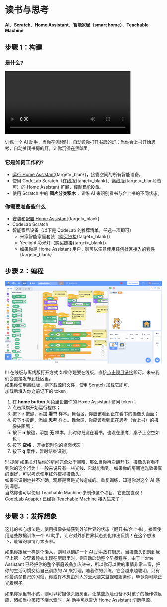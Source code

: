 # 读书与思考

**AI**、**Scratch**、**Home Assistant**、**智能家居（smart home）**、**Teachable Machine**

## 步骤 1：构建

### 是什么?

<video width="80%" src="/video/1583984194594670.mp4" controls="controls"></video>

训练一个 AI 助手，当你在阅读时，自动帮你打开书房的灯；当你合上书开始思考，自动关闭书房的灯，让你沉浸在黑暗里。

### 它是如何工作的?

-   [运行 Home Assistant](/Neverland/HA){target=\_blank}，接管空间的所有智能设备。
-   使用 CodeLab Scratch（[在线版](http://scratch3v2.codelab.club/){target=\_blank}、[离线版](https://www.codelab.club/blog/codelab-download/){target=\_blank}皆可）的 Home Assistant 扩展，控制智能设备。
-   使用 Scratch 中的 **图片分类积木** ，训练 AI 来识别看书与合上书的不同状态。

### 你需要准备些什么

-   [安装和配置 Home Assistant](/Neverland/HA){target=\_blank}
-   CodeLab Scratch
-   智能家居设备（以下是 CodeLab 的推荐清单，任选一项即可）
    -   米家智能家庭套装（[购买链接](https://item.mi.com/product/5708.html){target=\_blank}）
    -   Yeelight 彩光灯（[购买链接](https://www.yeelight.com/zh_CN/product/lemon-color){target=\_blank}）
    -   如果你是 Home Assistant 用户，则可以任意使用[任何社区接入的套件](https://www.home-assistant.io/integrations/){target=\_blank}

## 步骤 2：编程

![](/img/bfad7206e13a0eaca82005bb7125f4f5.png)

!!! 在线版与离线版打开方式
    如果你是要在线版，直接[点击项目链接](https://scratch.codelab.club/projects/24/editor/)即可。未来我们会直接发布到社区里。<!--https://scratch3v2.codelab.club/?sb3url=https://adapter.codelab.club/sb3/reading-thinking.sb3-->  
    如果你使用离线版，则下载[源码文件](/sb3/reading-thinking.sb3)，使用 Scratch 加载它即可.  
    加载后填入你之前记下的 token。

1. 在 **home button** 角色里设置你的 Home Assistant 访问 token；
2. 点击绿旗开始运行程序；
3. 按下 **r** 按键，添加 **看书** 样本。舞台区，你应该看到正在看书的摄像头画面；
4. 按下 **t** 按键，添加 **思考** 样本。舞台区，你应该看到正在思考（合上书）的摄像头画面；
5. 按下 **n** 按键，添加 **无** 样本，此时你既没在看书，也没在思考，桌子上空空如也；
6. 按下 **空格** ，开始识别你的桌面状态；
7. 按下 **q** 案件，暂时结束识别。

!!! 提醒
    如果关灯后你的房间完全处于黑暗，那么当你再次翻开书，摄像头将看不到你的这个行为！一般来说只有一些光线，它就能看到。如果你的房间遮光效果真的很好，可以考虑使用红外夜视摄像头。  
    如果它识别地并不准确，观察是否是光线造成的。重复训练，知道你对这个 AI 感到满意。  
    当然你也可以使用 Teachable Machine 来制作这个项目，它更加直观！ [CodeLab Adapter 已经将 Teachable Machine 接入进来了](https://www.codelab.club/blog/adapter-teachable-machine/)！  


## 步骤 3：发挥想象
这儿的核心想法是，使用摄像头捕获到外部世界的状态（翻开书/合上书），接着使用这些数据训练一个 AI 助手，让它对外部世界状态变化作出反馈！在这个想法下，能做的事情可太多啦。

如果你跟我一样是个懒人，则可以训练一个 AI 助手放在厨房，当摄像头识别到我早上第一次穿着睡衣出现在厨房里时，则自动启动整个早餐程序，由于 Home Assistant 已经把你的整个家庭设备加入进来，所以你可以做的事情非常丰富，把你的生活习惯交给自己训练的 AI 来打理，随着你的训练，它会越来越聪明，只有你最清楚自己的习惯，你或许不想由别人的云大脑来监视和服务你，毕竟你可能正光着膀子。

如果你家里有小孩，则可以将摄像头厨房里，让某些危险设备不对孩子的操作做反应，诸如当小孩按下烧水壶时，AI 助手可以告诉 Home Assistant 切断电源。
